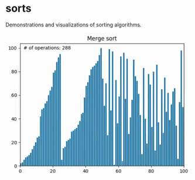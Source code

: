 # sorts

Demonstrations and visualizations of sorting algorithms.

<img src="images/mergesort.png" title="Merge sort" alt="Merge sort" />
